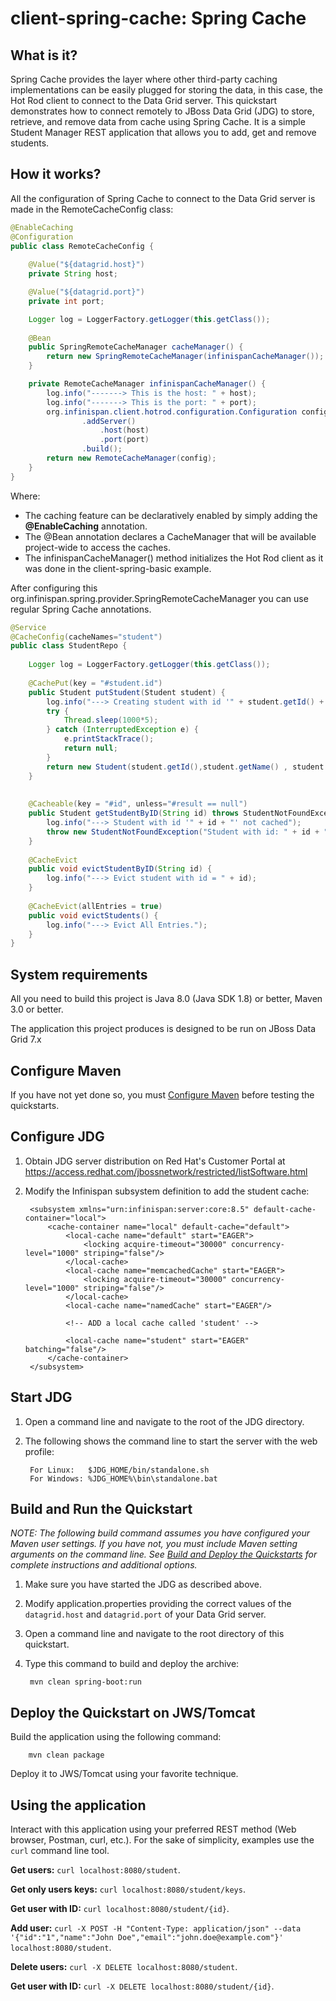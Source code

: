 client-spring-cache: Spring Cache
=========================================


What is it?
-----------

Spring Cache provides the layer where other third-party caching implementations can be easily plugged for storing the data, in this case, the Hot Rod client to connect to the Data Grid server. This quickstart demonstrates how to connect remotely to JBoss Data Grid (JDG) to store, retrieve, and remove data from cache using Spring Cache. It is a simple Student Manager REST application that allows you to add, get and remove students. 


How it works?
-------------

All the configuration of Spring Cache to connect to the Data Grid server is made in the RemoteCacheConfig class:
```java
@EnableCaching
@Configuration
public class RemoteCacheConfig {
	
	@Value("${datagrid.host}")
	private String host;

	@Value("${datagrid.port}")
	private int port;

	Logger log = LoggerFactory.getLogger(this.getClass());
	
	@Bean
	public SpringRemoteCacheManager cacheManager() {
		return new SpringRemoteCacheManager(infinispanCacheManager());
	}

	private RemoteCacheManager infinispanCacheManager() {
		log.info("-------> This is the host: " + host);
		log.info("-------> This is the port: " + port);
		org.infinispan.client.hotrod.configuration.Configuration config = new ConfigurationBuilder()
				.addServer()
					.host(host)
					.port(port)
				.build();
		return new RemoteCacheManager(config);
	}
}
```
Where:
- The caching feature can be declaratively enabled by simply adding the **@EnableCaching** annotation.
- The @Bean annotation declares a CacheManager that will be available project-wide to access the caches.
- The infinispanCacheManager() method initializes the Hot Rod client as it was done in the client-spring-basic example.


After configuring this org.infinispan.spring.provider.SpringRemoteCacheManager you can use regular Spring Cache annotations. 

```java
@Service
@CacheConfig(cacheNames="student")
public class StudentRepo {
	
    Logger log = LoggerFactory.getLogger(this.getClass());
    
	@CachePut(key = "#student.id")
	public Student putStudent(Student student) {
		log.info("---> Creating student with id '" + student.getId() + ": " + student.toString() + "'");
		try {
			Thread.sleep(1000*5);
		} catch (InterruptedException e) {
			e.printStackTrace();
			return null;
		}
		return new Student(student.getId(),student.getName() , student.getEmail());
	}
	
	
	@Cacheable(key = "#id", unless="#result == null")
	public Student getStudentByID(String id) throws StudentNotFoundException {
		log.info("---> Student with id '" + id + "' not cached");
		throw new StudentNotFoundException("Student with id: " + id + " not found.");
	}
	
	@CacheEvict
	public void evictStudentByID(String id) {
		log.info("---> Evict student with id = " + id);
	}
	
	@CacheEvict(allEntries = true)
	public void evictStudents() {
		log.info("---> Evict All Entries.");
	}
}
```


System requirements
-------------------

All you need to build this project is Java 8.0 (Java SDK 1.8) or better, Maven 3.0 or better.

The application this project produces is designed to be run on JBoss Data Grid 7.x


Configure Maven
---------------

If you have not yet done so, you must [Configure Maven](https://github.com/jboss-developer/jboss-developer-shared-resources/blob/master/guides/CONFIGURE_MAVEN.md#configure-maven-to-build-and-deploy-the-quickstarts) before testing the quickstarts.
 

Configure JDG
-------------

1. Obtain JDG server distribution on Red Hat's Customer Portal at https://access.redhat.com/jbossnetwork/restricted/listSoftware.html

2. Modify the Infinispan subsystem definition to add the student cache: 

        <subsystem xmlns="urn:infinispan:server:core:8.5" default-cache-container="local">
            <cache-container name="local" default-cache="default">
                <local-cache name="default" start="EAGER">
                    <locking acquire-timeout="30000" concurrency-level="1000" striping="false"/>
                </local-cache>
                <local-cache name="memcachedCache" start="EAGER">
                    <locking acquire-timeout="30000" concurrency-level="1000" striping="false"/>
                </local-cache>
                <local-cache name="namedCache" start="EAGER"/>

                <!-- ADD a local cache called 'student' -->

                <local-cache name="student" start="EAGER" batching="false"/>
            </cache-container>
        </subsystem>

Start JDG
---------

1. Open a command line and navigate to the root of the JDG directory.
2. The following shows the command line to start the server with the web profile:

        For Linux:   $JDG_HOME/bin/standalone.sh
        For Windows: %JDG_HOME%\bin\standalone.bat


Build and Run the Quickstart
----------------------------

_NOTE: The following build command assumes you have configured your Maven user settings. If you have not, you must include Maven setting arguments on the command line. See [Build and Deploy the Quickstarts](../../README.md#build-and-deploy-the-quickstarts) for complete instructions and additional options._

1. Make sure you have started the JDG as described above.
2. Modify application.properties providing the correct values of the `datagrid.host` and `datagrid.port` of your Data Grid server.
3. Open a command line and navigate to the root directory of this quickstart.
4. Type this command to build and deploy the archive:

        mvn clean spring-boot:run

Deploy the Quickstart on JWS/Tomcat 
-----------------------------------

Build the application using the following command:

        mvn clean package

Deploy it to JWS/Tomcat using your favorite technique.

Using the application
---------------------

Interact with this application using your preferred REST method (Web browser, Postman, curl, etc.). For the sake of simplicity, examples use the `curl` command line tool. 

**Get users:** `curl localhost:8080/student`.

**Get only users keys:** `curl localhost:8080/student/keys`.

**Get user with ID:** `curl localhost:8080/student/{id}`.

**Add user:** `curl -X POST -H "Content-Type: application/json" --data '{"id":"1","name":"John Doe","email":"john.doe@example.com"}' localhost:8080/student`.

**Delete users:** `curl -X DELETE localhost:8080/student`.

**Get user with ID:** `curl -X DELETE localhost:8080/student/{id}`.


